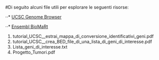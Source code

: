 #Di seguito alcuni file utili per esplorare le seguenti risorse:

⋅⋅* [UCSC Genome Browser](https://genome.ucsc.edu/)

⋅⋅* [Ensembl BioMaRt](https://www.ensembl.org/biomart/martview/)



1. tutorial_UCSC__estrai_mappa_di_conversione_identificativi_geni.pdf
2. tutorial_UCSC__crea_BED_file_di_una_lista_di_geni_di_interesse.pdf
3. Lista_geni_di_interesse.txt
4. Progetto_Tumori.pdf
